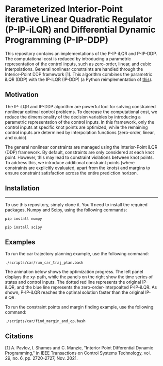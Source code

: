 # Parameterized Interior-Point iterative Linear Quadratic Regulator (P-IP-iLQR) and Differential Dynamic Programming (P-IP-DDP)

This repository contains an implementations of the P-IP-iLQR and P-IP-DDP. 
The computational cost is reduced by introducing a parametric representation of the control inputs, such as zero-order, linear, and cubic interpolations. 
General nonlinear constraints are handled through the Interior-Point DDP framework [1]. 
This algorithm combines the parametric iLQR (DDP) with the IP-iLQR (IP-DDP) (a Python reimplementation of [this](https://github.com/xapavlov/ipddp)).


## Motivation

The IP-iLQR and IP-DDP algorithm are powerful tool for solving constrained nonlinear optimal control problems. 
To decrease the computational cost, we reduce the dimensionality of the decision variables by introducing a parametric representation of the control inputs. 
In this framework, only the control inputs at specific knot points are optimized, while the remaining control inputs are determined by interpolation functions (zero-order, linear, and cubic).


The general nonlinear constraints are managed using the Interior-Point iLQR (DDP) framework. 
By default, constraints are only considered at each knot point. 
However, this may lead to constraint violations between knot points. 
To address this, we introduce additional constraint points (where constraints are explicitly evaluated, apart from the knots) and margins to ensure constraint satisfaction across the entire prediction horizon.

## Installation
-------------
To use this repository, simply clone it. You'll need to install the required packages, Numpy and Scipy, using the following commands:
```
pip install numpy
```
```
pip install scipy
```

## Examples
To run the car trajectory planning example, use the following command:
```
./scripts/car/run_car_traj_plan.bash
```

The animation below shows the optimization progress. 
The left panel displays the xy-path, while the panels on the right show the time series of states and control inputs. 
The dotted red line represents the original IP-iLQR, and the blue line represents the zero-order-interpoalted P-IP-iLQR. 
As shown, P-IP-iLQR reaches the optimal solution faster than the original IP-iLQR.


To run the constraint points and margin finding example, use the following command:
```
./scripts/car/find_margin_and_cp.bash
```
 

## Citations
[1] A. Pavlov, I. Shames and C. Manzie, "Interior Point Differential Dynamic Programming," in IEEE Transactions on Control Systems Technology, vol. 29, no. 6, pp. 2720-2727, Nov. 2021.  


